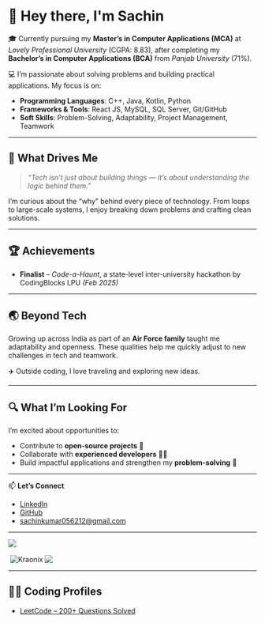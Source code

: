 # 👋 Hey there, I'm Sachin

🎓 Currently pursuing my **Master’s in Computer Applications (MCA)** at *Lovely Professional University* (CGPA: 8.83), after completing my **Bachelor’s in Computer Applications (BCA)** from *Panjab University* (71%).  

💻 I’m passionate about solving problems and building practical applications. My focus is on:  
- **Programming Languages**:  C++, Java, Kotlin, Python  
- **Frameworks & Tools**:     React JS, MySQL, SQL Server, Git/GitHub  
- **Soft Skills**:            Problem-Solving, Adaptability, Project Management, Teamwork  

---

## 🚀 What Drives Me
> *“Tech isn’t just about building things — it’s about understanding the logic behind them.”*  

I’m curious about the “why” behind every piece of technology. From loops to large-scale systems, I enjoy breaking down problems and crafting clean solutions.  

---

## 🏆 Achievements
- **Finalist** – *Code-a-Haunt*, a state-level inter-university hackathon by CodingBlocks LPU *(Feb 2025)*  

---

## 🌏 Beyond Tech
Growing up across India as part of an **Air Force family** taught me adaptability and openness. These qualities help me quickly adjust to new challenges in tech and teamwork.  

✈️ Outside coding, I love traveling and exploring new ideas.  

---

## 🔍 What I’m Looking For
I’m excited about opportunities to:  
- Contribute to **open-source projects** 🤝  
- Collaborate with **experienced developers** 👨‍💻  
- Build impactful applications and strengthen my **problem-solving** 🧠  

---

📫 **Let’s Connect**  
- [LinkedIn](https://www.linkedin.com/in/sachin260708/)  
- [GitHub](https://github.com/kraonix)  
- sachinkumar056212@gmail.com  

---

![](https://komarev.com/ghpvc/?username=Kraonix&color=brightgreen)  

<p>&nbsp;<img align="center" src="https://github-readme-stats.vercel.app/api?username=Kraonix&show_icons=true&rank_icon=github&locale=en" alt="Kraonix" />  
<img align="center" src="https://github-readme-stats.vercel.app/api/top-langs/?username=Kraonix&layout=compact&hide_border=true&&langs_count=10&show_icons=true&theme=transparent" />  
</p>  

---

## 🧑‍💻 Coding Profiles
- [LeetCode – 200+ Questions Solved](https://leetcode.com/u/Kraonix/)  

